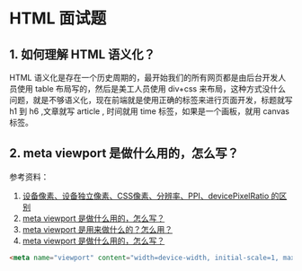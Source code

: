# HTML 面试题

## 1. 如何理解 HTML 语义化？

 HTML 语义化是存在一个历史周期的，最开始我们的所有网页都是由后台开发人员使用 table 布局写的，然后是美工人员使用 div+css 来布局，这种方式没什么问题，就是不够语义化，现在前端就是使用正确的标签来进行页面开发，标题就写 h1 到 h6 ,文章就写 article , 时间就用 time 标签，如果是一个画板，就用 canvas 标签。

## 2. meta viewport 是做什么用的，怎么写？

参考资料：

1. [设备像素、设备独立像素、CSS像素、分辨率、PPI、devicePixelRatio 的区别](https://zhuanlan.zhihu.com/p/68563760)
2. [meta viewport 是做什么用的，怎么写？](https://zhuanlan.zhihu.com/p/68539694)
3. [meta viewport 是用来做什么的？怎么用？](https://www.jianshu.com/p/cb1c0f1c71ab)
4. [meta viewport 是做什么用的，怎么写？](https://juejin.cn/post/6844904110873919502)

```html
<meta name="viewport" content="width=device-width, initial-scale=1, maximum-scale=1, minimum-scale=1">
```

